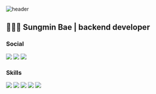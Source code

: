 ![header](https://capsule-render.vercel.app/api?type=soft&color=auto&height=150&section=header&&&&&&&&&&animation=twinkling)

## 🙋🏻‍♂️ Sungmin Bae  |  backend developer


### Social
<a href="https://velog.io/@bagt" target="_blank"><img src="https://img.shields.io/badge/Blog-000000?style=flat&logo=velog&logoColor=20C997"/></a>
<a href="www.linkedin.com/in/sungmin-bae-390067254" target="_blank"><img src="https://img.shields.io/badge/LinkedIn-0A66C2?style=flat&logo=linkedin&logoColor=white"/></a>
<a href="mailto:iljeo9215@gmail.com" target="_blank"><img src="https://img.shields.io/badge/Gmail-F4F6F8?style=flat&logo=gmail&logoColor=EA4335"/></a>





### Skills

<p>
  <img src="https://img.shields.io/badge/Java-9923F0?style=flat-square&logo=Java&logoColor=white"/>
  <img src="https://img.shields.io/badge/Springboot-6DB33F?style=flat-square&logo=Springboot&logoColor=white">
  <img src="https://img.shields.io/badge/MySQL-4479A1?style=flat-square&logo=MySQL&logoColor=white">
  <img src="https://img.shields.io/badge/JPA-59666C?style=flat-square&logo=Hibernate&logoColor=white">
  <img src="https://img.shields.io/badge/AWS-%23FF9900.svg?style=flat-square&logo=amazon-AWS&logoColor=white">
</p>







<!--
**sungmingt/sungmingt** is a ✨ _special_ ✨ repository because its `README.md` (this file) appears on your GitHub profile.

Here are some ideas to get you started:

- 🔭 I’m currently working on ...
- 🌱 I’m currently learning ...
- 👯 I’m looking to collaborate on ...
- 🤔 I’m looking for help with ...
- 💬 Ask me about ...
- 📫 How to reach me: ...
- 😄 Pronouns: ...
- ⚡ Fun fact: ...

<a href="mailto:iljeo9215@gmail.com" target="_blank"><img src="https://img.shields.io/badge/iljeo9215@gmail.com-F2F3F4?style=flat-square&logo=Gmail&logoColor=red"/></a>
[![iljeo9215@gmail.com - Gmail](https://img.shields.io/static/v1?label=Gmail&message=iljeo9215@gmail.com&color=E16259&style=flat)](https://eastern-starflower-6ac.notion.site/203ddcc7f3d74e4e819acac3627d9e26) 


-->

